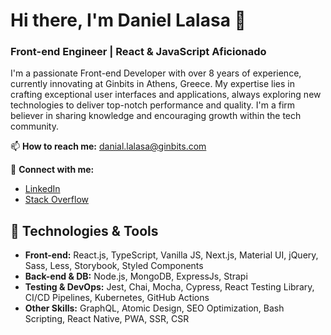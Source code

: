 # Hi there, I'm Daniel Lalasa 👋

### Front-end Engineer | React & JavaScript Aficionado

I'm a passionate Front-end Developer with over 8 years of experience, currently innovating at Ginbits in Athens, Greece. My expertise lies in crafting exceptional user interfaces and applications, always exploring new technologies to deliver top-notch performance and quality. I'm a firm believer in sharing knowledge and encouraging growth within the tech community.

📫 **How to reach me:** danial.lalasa@ginbits.com

🔗 **Connect with me:**
- [LinkedIn](https://www.linkedin.com/in/danial-lalasa)
- [Stack Overflow](https://stackoverflow.com/users/5866984/daniellalasa)

## 🔧 Technologies & Tools
- **Front-end:** React.js, TypeScript, Vanilla JS, Next.js, Material UI, jQuery, Sass, Less, Storybook, Styled Components
- **Back-end & DB:** Node.js, MongoDB, ExpressJs, Strapi
- **Testing & DevOps:** Jest, Chai, Mocha, Cypress, React Testing Library, CI/CD Pipelines, Kubernetes, GitHub Actions
- **Other Skills:** GraphQL, Atomic Design, SEO Optimization, Bash Scripting, React Native, PWA, SSR, CSR
